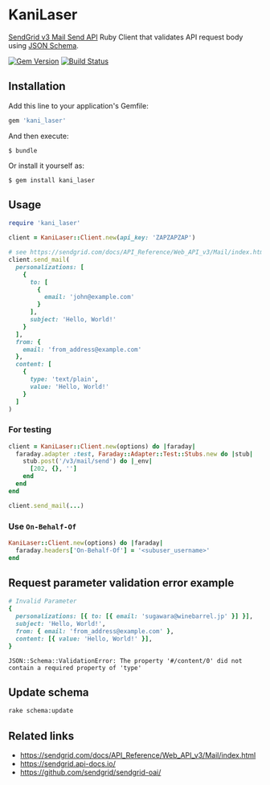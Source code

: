# KaniLaser

[SendGrid v3 Mail Send API](https://sendgrid.com/docs/API_Reference/Web_API_v3/Mail/index.html) Ruby Client that validates API request body using [JSON Schema](https://github.com/winebarrel/kani_laser/blob/master/lib/kani_laser/schema.rb).

[![Gem Version](https://badge.fury.io/rb/kani_laser.svg)](http://badge.fury.io/rb/kani_laser)
[![Build Status](https://travis-ci.org/winebarrel/kani_laser.svg?branch=master)](https://travis-ci.org/winebarrel/kani_laser)

## Installation

Add this line to your application's Gemfile:

```ruby
gem 'kani_laser'
```

And then execute:

    $ bundle

Or install it yourself as:

    $ gem install kani_laser

## Usage

```ruby
require 'kani_laser'

client = KaniLaser::Client.new(api_key: 'ZAPZAPZAP')

# see https://sendgrid.com/docs/API_Reference/Web_API_v3/Mail/index.html
client.send_mail(
  personalizations: [
    {
      to: [
        {
          email: 'john@example.com'
        }
      ],
      subject: 'Hello, World!'
    }
  ],
  from: {
    email: 'from_address@example.com'
  },
  content: [
    {
      type: 'text/plain',
      value: 'Hello, World!'
    }
  ]
)
```

### For testing

```ruby
client = KaniLaser::Client.new(options) do |faraday|
  faraday.adapter :test, Faraday::Adapter::Test::Stubs.new do |stub|
    stub.post('/v3/mail/send') do |_env|
      [202, {}, '']
    end
  end
end

client.send_mail(...)
```

### Use `On-Behalf-Of`

```ruby
KaniLaser::Client.new(options) do |faraday|
  faraday.headers['On-Behalf-Of'] = '<subuser_username>'
end
```

## Request parameter validation error example

```ruby
# Invalid Parameter
{
  personalizations: [{ to: [{ email: 'sugawara@winebarrel.jp' }] }],
  subject: 'Hello, World!',
  from: { email: 'from_address@example.com' },
  content: [{ value: 'Hello, World!' }],
}
```

```
JSON::Schema::ValidationError: The property '#/content/0' did not contain a required property of 'type'
```

## Update schema

```sh
rake schema:update
```

## Related links

* https://sendgrid.com/docs/API_Reference/Web_API_v3/Mail/index.html
* https://sendgrid.api-docs.io/
* https://github.com/sendgrid/sendgrid-oai/
